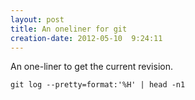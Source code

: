 ```yaml
---
layout: post
title: An oneliner for git
creation-date: 2012-05-10  9:24:11
---
```

An one-liner to get the current revision.

    git log --pretty=format:'%H' | head -n1

